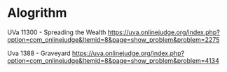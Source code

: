 # Alogrithm

UVa 11300 - Spreading the Wealth
https://uva.onlinejudge.org/index.php?option=com_onlinejudge&Itemid=8&page=show_problem&problem=2275

Uva 1388 - Graveyard
https://uva.onlinejudge.org/index.php?option=com_onlinejudge&Itemid=8&page=show_problem&problem=4134